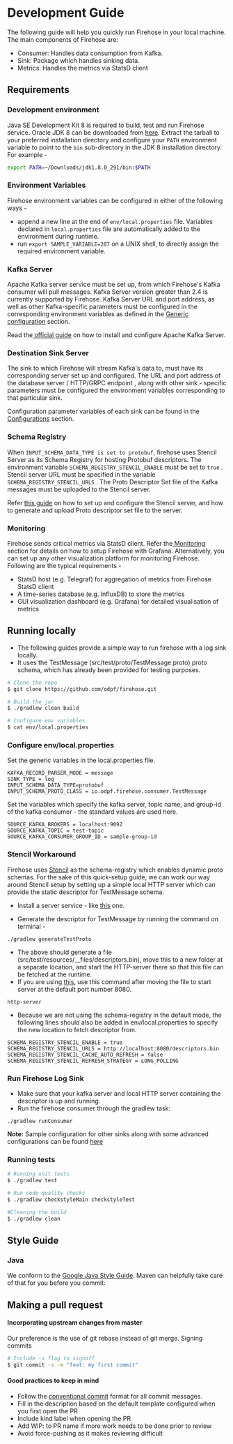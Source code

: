 # Development Guide

The following guide will help you quickly run Firehose in your local machine. The main components of Firehose are:

- Consumer: Handles data consumption from Kafka.
- Sink: Package which handles sinking data.
- Metrics: Handles the metrics via StatsD client

## Requirements

### Development environment

Java SE Development Kit 8 is required to build, test and run Firehose service. Oracle JDK 8 can be downloaded from [here](https://www.oracle.com/in/java/technologies/javase/javase-jdk8-downloads.html). Extract the tarball to your preferred installation directory and configure your `PATH` environment variable to point to the `bin` sub-directory in the JDK 8 installation directory. For example -

```bash
export PATH=~/Downloads/jdk1.8.0_291/bin:$PATH
```

### Environment Variables

Firehose environment variables can be configured in either of the following ways -

- append a new line at the end of `env/local.properties` file. Variables declared in `local.properties` file are automatically added to the environment during runtime.
- run `export SAMPLE_VARIABLE=287` on a UNIX shell, to directly assign the required environment variable.

### Kafka Server

Apache Kafka server service must be set up, from which Firehose's Kafka consumer will pull messages. Kafka Server version greater than 2.4 is currently supported by Firehose. Kafka Server URL and port address, as well as other Kafka-specific parameters must be configured in the corresponding environment variables as defined in the [Generic configuration](../advance/generic) section.

Read the[ official guide](https://kafka.apache.org/quickstart) on how to install and configure Apache Kafka Server.

### Destination Sink Server

The sink to which Firehose will stream Kafka's data to, must have its corresponding server set up and configured. The URL and port address of the database server / HTTP/GRPC endpoint , along with other sink - specific parameters must be configured the environment variables corresponding to that particular sink.

Configuration parameter variables of each sink can be found in the [Configurations](../advance/generic/) section.

### Schema Registry

When `INPUT_SCHEMA_DATA_TYPE is set to protobuf`, firehose uses Stencil Server as its Schema Registry for hosting Protobuf descriptors. The environment variable `SCHEMA_REGISTRY_STENCIL_ENABLE` must be set to `true` . Stencil server URL must be specified in the variable `SCHEMA_REGISTRY_STENCIL_URLS` . The Proto Descriptor Set file of the Kafka messages must be uploaded to the Stencil server.

Refer [this guide](https://github.com/odpf/stencil/tree/master/server#readme) on how to set up and configure the Stencil server, and how to generate and upload Proto descriptor set file to the server.

### Monitoring

Firehose sends critical metrics via StatsD client. Refer the[ Monitoring](../concepts/monitoring.md#setting-up-grafana-with-firehose) section for details on how to setup Firehose with Grafana. Alternatively, you can set up any other visualization platform for monitoring Firehose. Following are the typical requirements -

- StatsD host \(e.g. Telegraf\) for aggregation of metrics from Firehose StatsD client
- A time-series database \(e.g. InfluxDB\) to store the metrics
- GUI visualization dashboard \(e.g. Grafana\) for detailed visualisation of metrics

## Running locally

- The following guides provide a simple way to run firehose with a log sink locally.
- It uses the TestMessage (src/test/proto/TestMessage.proto) proto schema, which has already been provided for testing purposes.

```bash
# Clone the repo
$ git clone https://github.com/odpf/firehose.git

# Build the jar
$ ./gradlew clean build

# Configure env variables
$ cat env/local.properties
```
### Configure env/local.properties

Set the generic variables in the local.properties file.

```text
KAFKA_RECORD_PARSER_MODE = message
SINK_TYPE = log
INPUT_SCHEMA_DATA_TYPE=protobuf
INPUT_SCHEMA_PROTO_CLASS = io.odpf.firehose.consumer.TestMessage
```
Set the variables which specify the kafka server, topic name, and group-id of the kafka consumer - the standard values are used here.
```text
SOURCE_KAFKA_BROKERS = localhost:9092
SOURCE_KAFKA_TOPIC = test-topic
SOURCE_KAFKA_CONSUMER_GROUP_ID = sample-group-id
```

### Stencil Workaround
Firehose uses [Stencil](https://github.com/odpf/stencil) as the schema-registry which enables dynamic proto schemas. For the sake of this
quick-setup guide, we can work our way around Stencil setup by setting up a simple local HTTP server which can provide the static descriptor for TestMessage schema.


- Install a server service - like [this](https://github.com/http-party/http-server) one.

- Generate the descriptor for TestMessage by running the command on terminal -
```shell
./gradlew generateTestProto
```
- The above should generate a file (src/test/resources/__files/descriptors.bin), move this to a new folder at a separate location, and start the HTTP-server there so that this file can be fetched at the runtime.
- If you are using [this](https://github.com/http-party/http-server), use this command after moving the file to start server at the default port number 8080.
```shell
http-server
```
- Because we are not using the schema-registry in the default mode, the following lines should also be added in env/local.properties to specify the new location to fetch descriptor from.
```text
SCHEMA_REGISTRY_STENCIL_ENABLE = true
SCHEMA_REGISTRY_STENCIL_URLS = http://localhost:8080/descriptors.bin
SCHEMA_REGISTRY_STENCIL_CACHE_AUTO_REFRESH = false
SCHEMA_REGISTRY_STENCIL_REFRESH_STRATEGY = LONG_POLLING
```

### Run Firehose Log Sink

- Make sure that your kafka server and local HTTP server containing the descriptor is up and running.
- Run the firehose consumer through the gradlew task:
```shell
./gradlew runConsumer
```


**Note:** Sample configuration for other sinks along with some advanced configurations can be found [here](../advance/generic/)

### Running tests

```bash
# Running unit tests
$ ./gradlew test

# Run code quality checks
$ ./gradlew checkstyleMain checkstyleTest

#Cleaning the build
$ ./gradlew clean
```

## Style Guide

### Java

We conform to the [Google Java Style Guide](https://google.github.io/styleguide/javaguide.html). Maven can helpfully take care of that for you before you commit:

## Making a pull request

#### Incorporating upstream changes from master

Our preference is the use of git rebase instead of git merge. Signing commits

```bash
# Include -s flag to signoff
$ git commit -s -m "feat: my first commit"
```

#### Good practices to keep in mind

- Follow the [conventional commit](https://www.conventionalcommits.org/en/v1.0.0/) format for all commit messages.
- Fill in the description based on the default template configured when you first open the PR
- Include kind label when opening the PR
- Add WIP: to PR name if more work needs to be done prior to review
- Avoid force-pushing as it makes reviewing difficult
